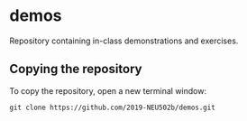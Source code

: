 # demos

Repository containing in-class demonstrations and exercises. 

## Copying the repository

To copy the repository, open a new terminal window:

```
git clone https://github.com/2019-NEU502b/demos.git
```
